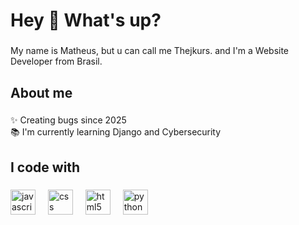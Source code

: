 <h1 align="left">Hey 👋 What's up?</h1>

###

<p align="left">My name is Matheus, but u can call me Thejkurs. and I'm a Website Developer from Brasil.</p>

###

<h2 align="left">About me</h2>

###

<p align="left">✨ Creating bugs since 2025<br>📚 I'm currently learning Django and Cybersecurity</p>

###

<h2 align="left">I code with</h2>

###

<div align="left">
  <img src="https://cdn.jsdelivr.net/gh/devicons/devicon/icons/javascript/javascript-original.svg" height="40" alt="javascript logo"  />
  <img width="12" />
  <img src="https://cdn.jsdelivr.net/gh/devicons/devicon/icons/css3/css3-original.svg" height="40" alt="css logo"  />
  <img width="12" />
  <img src="https://cdn.jsdelivr.net/gh/devicons/devicon/icons/html5/html5-original.svg" height="40" alt="html5 logo"  />
  <img width="12" />
  <img src="https://cdn.jsdelivr.net/gh/devicons/devicon/icons/python/python-original.svg" height="40" alt="python logo"  />
</div>

###
